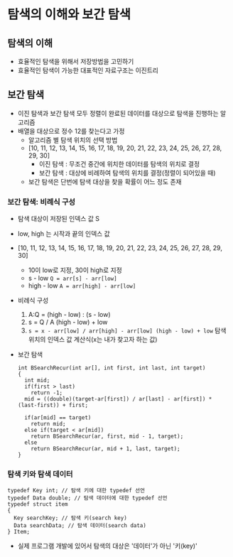 # 탐색의 이해와 보간 탐색

## 탐색의 이해

- 효율적인 탐색을 위해서 저장방법을 고민하기
- 효율적인 탐색이 가능한 대표적인 자료구조는 이진트리

## 보간 탐색

- 이진 탐색과 보간 탐색 모두 정렬이 완료된 데이터를 대상으로 탐색을 진행하는 알고리즘
- 배열을 대상으로 정수 12를 찾는다고 가정
  - 알고리즘 별 탐색 위치의 선택 방법
  - [10, 11, 12, 13, 14, 15, 16, 17, 18, 19, 20, 21, 22, 23, 24, 25, 26, 27, 28, 29, 30]
    - 이진 탐색 : 무조건 중간에 위치한 데이터를 탐색의 위치로 결정
    - 보간 탐색 : 대상에 비례하여 탐색의 위치를 결정(정렬이 되어있을 때)
  - 보간 탐색은 단번에 탐색 대상을 찾을 확률이 어느 정도 존재

### 보간 탐색: 비례식 구성

- 탐색 대상이 저장된 인덱스 값 S
- low, high 는 시작과 끝의 인덱스 값
- [10, 11, 12, 13, 14, 15, 16, 17, 18, 19, 20, 21, 22, 23, 24, 25, 26, 27, 28, 29, 30]
  - 10이 low로 지정, 30이 high로 지정
  - s - low `Q = arr[s] - arr[low]`
  - high - low `A = arr[high] - arr[low]`
- 비례식 구성
  1. A:Q = (high - low) : (s - low)
  2. s = Q / A (high - low) + low
  3. `s = x - arr[low] / arr[high] - arr[low] (high - low) + low`
     탐색 위치의 인덱스 값 계산식(x는 내가 찾고자 하는 값)
- 보간 탐색

  ```
  int BSearchRecur(int ar[], int first, int last, int target)
  {
    int mid;
    if(first > last)
      return -1;
    mid = ((double)(target-ar[first]) / ar[last] - ar[first]) * (last-first)) + first;

    if(ar[mid] == target)
      return mid;
    else if(target < ar[mid])
      return BSearchRecur(ar, first, mid - 1, target);
    else
      return BSearchRecur(ar, mid + 1, last, target);
  }
  ```

### 탐색 키와 탐색 데이터

```
typedef Key int; // 탐색 키에 대한 typedef 선언
typedef Data double; // 탐색 데이터에 대한 typedef 선언
typedef struct item
{
  Key searchKey; // 탐색 키(search key)
  Data searchData; // 탐색 데이터(search data)
} Item;
```

- 실제 프로그램 개발에 있어서 탐색의 대상은 '데이터'가 아닌 '키(key)'
